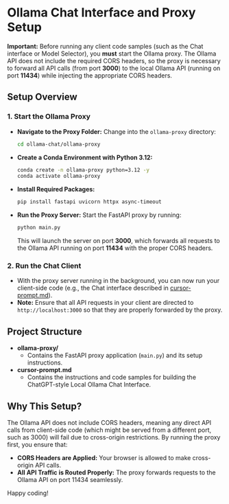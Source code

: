 # Ollama Chat Interface and Proxy Setup

**Important:** Before running any client code samples (such as the Chat interface or Model Selector), you **must** start the Ollama proxy. The Ollama API does not include the required CORS headers, so the proxy is necessary to forward all API calls (from port **3000**) to the local Ollama API (running on port **11434**) while injecting the appropriate CORS headers.

## Setup Overview

### 1. Start the Ollama Proxy

- **Navigate to the Proxy Folder:**
  Change into the `ollama-proxy` directory:
  ```bash
  cd ollama-chat/ollama-proxy
  ```

- **Create a Conda Environment with Python 3.12:**
  ```bash
  conda create -n ollama-proxy python=3.12 -y
  conda activate ollama-proxy
  ```

- **Install Required Packages:**
  ```bash
  pip install fastapi uvicorn httpx async-timeout
  ```

- **Run the Proxy Server:**
  Start the FastAPI proxy by running:
  ```bash
  python main.py
  ```
  This will launch the server on port **3000**, which forwards all requests to the Ollama API running on port **11434** with the proper CORS headers.

### 2. Run the Chat Client

- With the proxy server running in the background, you can now run your client-side code (e.g., the Chat interface described in [cursor-prompt.md](./cursor-prompt.md)).
- **Note:** Ensure that all API requests in your client are directed to `http://localhost:3000` so that they are properly forwarded by the proxy.

## Project Structure

- **ollama-proxy/**
  - Contains the FastAPI proxy application (`main.py`) and its setup instructions.
- **cursor-prompt.md**
  - Contains the instructions and code samples for building the ChatGPT-style Local Ollama Chat Interface.

## Why This Setup?

The Ollama API does not include CORS headers, meaning any direct API calls from client-side code (which might be served from a different port, such as 3000) will fail due to cross-origin restrictions. By running the proxy first, you ensure that:
- **CORS Headers are Applied:** Your browser is allowed to make cross-origin API calls.
- **All API Traffic is Routed Properly:** The proxy forwards requests to the Ollama API on port 11434 seamlessly.

Happy coding!

